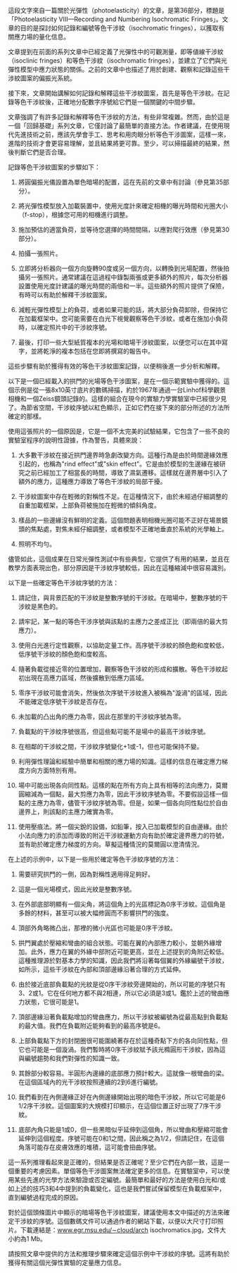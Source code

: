 這段文字來自一篇關於光彈性（photoelasticity）的文章，是第36部分，標題是「Photoelasticity VIII—Recording and Numbering Isochromatic Fringes」。文章的目的是探討如何記錄和編號等色干涉紋（isochromatic fringes），以獲取有關應力場的量化信息。

文章提到在前面的系列文章中已經定義了光彈性中的可觀測量，即等値線干涉紋（isoclinic fringes）和等色干涉紋（isochromatic fringes），並建立了它們與光彈性模型中應力狀態的關係。之前的文章中也描述了用於創建、觀察和記錄這些干涉紋圖案的偏振光系統。

接下來，文章開始講解如何記錄和解釋這些干涉紋圖案，首先是等色干涉紋。在記錄等色干涉紋後，正確地分配數字序號給它們是一個關鍵的中間步驟。

文章強調了有許多記錄和解釋等色干涉紋的方法，有些非常複雜。然而，由於這是一個「回歸基礎」系列文章，它僅討論了最簡單的直接方法。作者建議，在使用現代先進技術之前，應該先學會手工、思考和用肉眼分析等色干涉圖案，這樣一來，進階的技術才會更容易理解，並且結果將更可靠。至少，可以掃描最終的結果，然後判斷它們是否合理。

記錄等色干涉紋圖案的步驟如下：

1. 將圓偏振光儀設置為單色暗場的配置，這在先前的文章中有討論（參見第35部分）。

2. 將光彈性模型放入加載裝置中，使用光度計來確定相機的曝光時間和光圈大小（f-stop），根據您可用的相機進行調整。

3. 施加預估的適當負荷，並等待您選擇的時間間隔，以應對爬行效應（參見第30部分）。

4. 拍攝一張照片。

5. 立即將分析器向一個方向旋轉90度或另一個方向，以轉換到光場配置，然後拍攝另一張照片。通常建議在這過程中錄製兩張或更多額外的照片，每次分析器設置使用光度計建議的曝光時間的兩倍和一半。這些額外的照片提供了保險，有時可以有助於解釋干涉紋圖案。

6. 減輕光彈性模型上的負荷，或者如果可能的話，將大部分負荷卸除，但保持它在加載框架中。您可能需要在白光下視覺觀察等色干涉紋，或者在施加小負荷時，以確定照片中的干涉紋序號。

7. 最後，打印一些大型紙質複本的光場和暗場干涉紋圖案，以便您可以在其中寫字，並將乾淨的複本包括在您即將撰寫的報告中。

這些步驟有助於獲得有效的等色干涉紋圖案記錄，以便稍後進一步分析和解釋。

以下是一個已經載入的拱門的光場等色干涉圖案，是在一個示範實驗中獲得的。這個示例是從一張8x10英寸底片的數碼掃描，約於1967年通過一台Linhof科學觀景相機和一個Zeiss鏡頭記錄的。這樣的組合在現今的實驗力學實驗室中已經很少見了。為節省空間，干涉紋序號以紅色顯示，正如它們在接下來的部分所述的方法所確定的那樣。

使用這張照片的一個原因是，它是一個不太完美的試驗結果，它包含了一些不良的實驗室程序的說明性證據，作為警告，具體來說：

1. 大多數干涉紋在接近拱門邊界時急劇改變方向。這種行為是由於時間邊緣效應引起的，也稱為"rind effect"或"skin effect"。它是由於模型的生邊緣在被研究之前已經加工了相當長的時間，導致了濕氣遷移。這樣就在邊界層中引入了額外的應力，這種應力導致了等色干涉紋的局部干擾。

2. 干涉紋圖案中存在輕微的對稱性不足。在這種情況下，由於未經過仔細調整的自重加載框架，上部負荷被施加在輕微的傾斜角度。

3. 樣品的一些邊緣沒有鮮明的定義。這個問題表明相機光圈可能不正好在場景鏡頭的焦點處，對焦未經仔細調整，或者模型不正確地垂直於系統的光學軸上。

4. 照明不均勻。

儘管如此，這個成果在日常光彈性測試中有些典型，它提供了有用的結果，並且在教學方面表現出色，部分原因是干涉紋序號較低，因此在這種縮減中很容易識別。

以下是一些確定等色干涉紋序號的方法：

1. 請記住，與背景匹配的干涉紋是整數序號的干涉紋。在暗場中，整數序號的干涉紋是黑色的。

2. 請牢記，某一點的等色干涉序號與該點的主應力之差成正比（即兩倍的最大剪應力）。

3. 使用白光進行定性觀察，以協助定量工作。高序號干涉紋的顏色飽和度較低，低序號干涉紋的顏色飽和度較高。

4. 隨著負載從接近零的位置增加，觀察等色干涉紋的形成和擴散。等色干涉紋起初出現在高應力區域，然後擴散到低應力區域。

5. 零序干涉紋可能會消失，然後依次序號干涉紋進入被稱為"漩渦"的區域，因此不能確定低序號干涉紋是否存在。

6. 未加載的凸出角的應力為零，因此在那里的干涉紋序號為零。

7. 負載點的干涉紋序號很高，但這些點可能不是場中的最高干涉紋序號。

8. 在相鄰的干涉紋之間，干涉紋序號變化+1或-1，但也可能保持不變。

9. 利用彈性理論和經驗中簡單和相關的應力場的知識。這樣的信息在確定應力梯度方向方面特別有用。

10. 場中可能出現各向同性點。這樣的點在所有方向上具有相等的法向應力，莫爾圓縮減為一個點，最大剪應力為零，因此干涉紋序號為零。不要假設這樣一個點的主應力為零，儘管干涉紋序號為零。但是，如果一個各向同性點位於自由邊界上，則該點的主應力確實為零。

11. 使用壓痕法。將一個尖銳的設備，如鉛筆，按入已加載模型的自由邊緣。由於小法向應力的添加而導致的附近干涉紋運動方向有助於確定邊界應力的符號，並有助於確定應力梯度的方向。草擬這種情況的莫爾圓以澄清情況。

在上述的示例中，以下是一些用於確定等色干涉紋序號的方法：

1. 需要研究拱門的一側，因為對稱性適用得足夠好。

2. 這是一個光場模式，因此光紋是整數序號。

3. 在外部底部明顯有一個尖角，將這個角上的光區標記為0序干涉紋。這個角是多餘的材料，甚至可以被大幅修圓而不影響拱門的強度。

4. 頂部外角略微凸出，那裡的微小光區也可能是0序干涉紋。

5. 拱門翼處於壓縮和彎曲的組合狀態。可能在翼的內部應力較小，並朝外緣增加。此外，應力在翼的外緣中部附近可能更高，並在上述提到的角附近較低。這種推理源於對基本力學的知識，因此我們將沿著每個翼的外緣編號干涉紋，如所示，這些干涉紋在內部和頂部邊緣沿著合理的方式延伸。

6. 由於接近底部負載點的光紋是從0序干涉紋旁邊開始的，所以可能的序號只有3、2或1。它在任何地方都不與2相連，所以它必須是3或1。鑑於上述的彎曲應力狀態，它很可能是1。

7. 頂部邊緣沿著負載點增加的彎曲應力，所以干涉紋被編號為從最高點到負載點的最大值。我們在負載附近能夠看到的最高序號是6。

8. 上部負載點下方的封閉圈很可能圍繞著存在於這種奇點下方的各向同性點，但它也可能是一個漩渦。我們暫時將0序干涉紋賦予該光橢圓形干涉紋，因為這與編號趨勢和我們對彈性的知識一致。

9. 其餘部分較容易。半圓形內邊緣的底部應力預計較大。這就像一根彎曲的梁。在這個區域內的光干涉紋按照連續的2到6進行編號。

10. 我們看到在內側邊緣正好在內側邊緣開始出現的暗色干涉紋，所以它可能是6 1/2序干涉紋。這個圖案的大規模打印顯示，在這個位置正好出現了7序干涉紋。

11. 底部內角只能是1或0，但一些黑暗似乎延伸到這個角，所以彎曲和壓縮可能會延伸到這個程度。序號可能在0和1之間，因此稱之為1/2，但請記住，在這個角落可能存在皮膚效應的堆積，這可能會扭曲序號。

這一系列推理看起來是正確的，但結果是否正確呢？至少它們在內部一致，這是一個重要的考慮因素。單個等色干涉圖案無法確定更多的信息。在實驗室中，可以使用某些先進的光學方法來驗證或否定編號。最簡單和最好的方法是使用白光和/或如上述的技巧3和4中提到的負載變化，這也是我們嘗試保留模型在負載框架中，直到編號過程完成的原因。

對於這個頭條圖片中顯示的暗場等色干涉紋圖案，建議使用本文中描述的方法來確定干涉紋的序號。這個數碼文件可以通過作者的網站下載，以便以大尺寸打印照片。下載連結是：www.egr.msu.edu/∼cloud/arch isochromatics.jpg，文件大小約為1 Mb。

請按照文章中提供的方法和推理步驟來確定這個示例中干涉紋的序號。這將有助於獲得有關這個光彈性實驗的定量應力信息。